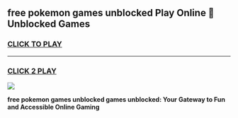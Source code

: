 
## free pokemon games unblocked Play Online 👋 Unblocked Games
<h3>
<a href="https://premium.freeplayer.one?title=free_pokemon_games_unblocked&ref=19F">CLICK TO PLAY</a></h3>
<hr>

<h3>
<a href="https://premium.freeplayer.one?title=free_pokemon_games_unblocked&ref=19F">CLICK 2 PLAY</a>
  
</h3>

<a href="https://premium.freeplayer.one?title=free_pokemon_games_unblocked&ref=19F"><img src="https://clearcache.store/games.png"></a>


**free pokemon games unblocked games unblocked: Your Gateway to Fun and Accessible Online Gaming**
